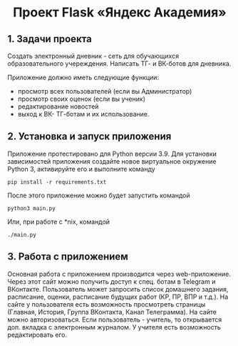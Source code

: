 <h1 align="center">Проект Flask «Яндекс Академия»</h1>

## 1. Задачи проекта

Создать электронный дневник - сеть для обучающихся образовательного учереждения.
Написать ТГ- и ВК-ботов для дневника.

Приложение должно иметь следующие функции:

* просмотр всех пользователей (если вы Администратор)
* просмотр своих оценок (если вы ученик)
* редактирование новостей
* выход к ВК- ТГ-ботам и их использование.

## 2. Установка и запуск приложения

Приложение протестировано для Python версии 3.9.
Для установки зависимостей приложения создайте новое виртуальное окружение Python 3, активируйте его и выполните команду

```
pip install -r requirements.txt
```

После этого приложение можно будет запустить командой
```
python3 main.py
```
Или, при работе с *nix, командой
```
./main.py
```

## 3. Работа с приложением

Основная работа с приложением производится через web-приложение.
Через этот сайт можно получить доступ к спец. ботам в Telegram и ВКонтакте.
Пользователь может запросить список домашнего задания, расписание, оценки, расписание
будущих работ (КР, ПР, ВПР и т.д.).
На сайте у пользователя есть возможность просмотреть страницы (Главная, История, Группа ВКонтакта, Канал Телеграмма).
На сайте можно авторизоваться.
Если пользователь - учитель, то открывается доп. вкладка с электронным журналом.
У учителя есть возможность редактировать его.


